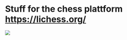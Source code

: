# Stuff for the chess plattform https://lichess.org/

<image src="https://cdn.add0n.com/icons/stylus64.png">
 
